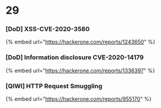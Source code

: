 # 29

### \[DoD] XSS-CVE-2020-3580

{% embed url="https://hackerone.com/reports/1243650" %}

### \[DoD] Information disclosure CVE-2020-14179

{% embed url="https://hackerone.com/reports/1336397" %}

### \[QIWI] HTTP Request Smuggling&#x20;

{% embed url="https://hackerone.com/reports/955170" %}
